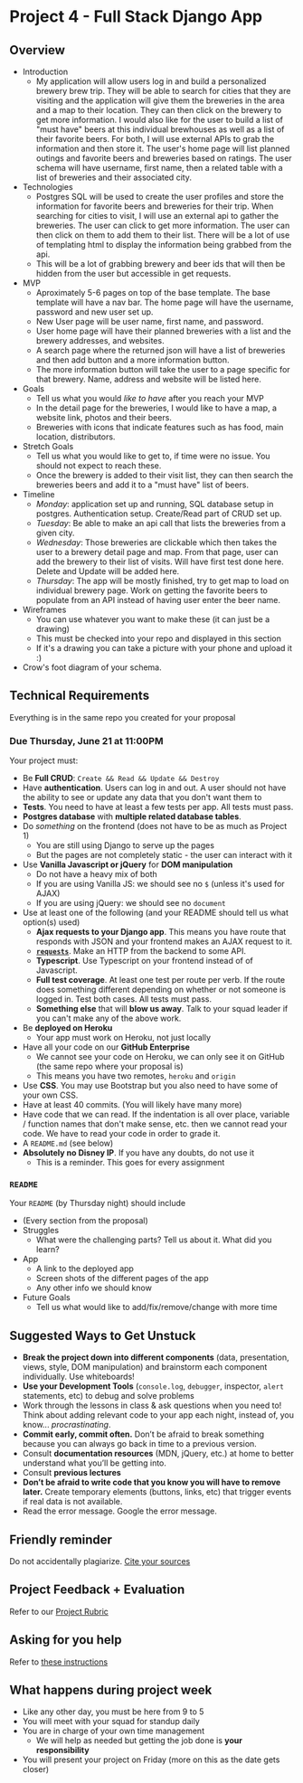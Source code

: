 # Project 4 - Full Stack Django App

## Overview

* Introduction
  - My application will allow users log in and build a personalized brewery brew trip. They will be able to search for cities that they are visiting and the application will give them the breweries in the area and a map to their location. They can then click on the brewery to get more information. I would also like for the user to build a list of "must have" beers at this individual brewhouses as well as a list of their favorite beers. For both, I will use external APIs to grab the information and then store it. The user's home page will list planned outings and favorite beers and breweries based on ratings. The user schema will have username, first name, then a related table with a list of breweries and their associated city.
* Technologies
  - Postgres SQL will be used to create the user profiles and store the information for favorite beers and breweries for their trip. When searching for cities to visit, I will use an external api to gather the breweries. The user can click to get more information. The user can then click on them to add them to their list. There will be a lot of use of templating html to display the information being grabbed from the api.
  - This will be a lot of grabbing brewery and beer ids that will then be hidden from the user but accessible in get requests.
* MVP
  - Aproximately 5-6 pages on top of the base template. The base template will have a nav bar. The home page will have the username, password and new user set up.
  - New User page will be user name, first name, and password.
  - User home page will have their planned breweries with a list and the brewery addresses, and websites.
  - A search page where the returned json will have a list of breweries and then add button and a more information button.
  - The more information button will take the user to a page specific for that brewery. Name, address and website will be listed here.
* Goals
  - Tell us what you would _like to have_ after you reach your MVP
  - In the detail page for the breweries, I would like to have a map, a website link, photos and their beers.
  - Breweries with icons that indicate features such as has food, main location, distributors.
* Stretch Goals
  - Tell us what you would like to get to, if time were no issue.  You should not expect to reach these.
  - Once the brewery is added to their visit list, they can then search the breweries beers and add it to a "must have" list of beers.
* Timeline
  - _Monday_: application set up and running, SQL database setup in postgres. Authentication setup. Create/Read part of CRUD set up.
  - _Tuesday_: Be able to make an api call that lists the breweries from a given city.
  - _Wednesday_: Those breweries are clickable which then takes the user to a brewery detail page and map. From that page, user can add the brewery to their list of visits. Will have first test done here. Delete and Update will be added here.
  - _Thursday_: The app will be mostly finished, try to get map to load on individual brewery page. Work on getting the favorite beers to populate from an API instead of having user enter the beer name.
* Wireframes
  - You can use whatever you want to make these (it can just be a drawing)
  - This must be checked into your repo and displayed in this section
  - If it's a drawing you can take a picture with your phone and upload it :)
* Crow's foot diagram of your schema.


## Technical Requirements

Everything is in the same repo you created for your proposal

### Due Thursday, June 21 at 11:00PM

Your project must:

* Be **Full CRUD**: `Create && Read && Update && Destroy`
* Have **authentication**.  Users can log in and out.  A user should not have the ability to see or update any data that you don't want them to
* **Tests**. You need to have at least a few tests per app.  All tests must pass.
* **Postgres database** with **multiple related database tables**.
* Do _something_ on the frontend (does not have to be as much as Project 1)
  - You are still using Django to serve up the pages
  - But the pages are not completely static - the user can interact with it
* Use **Vanilla Javascript or jQuery** for **DOM manipulation**
  - Do not have a heavy mix of both
  - If you are using Vanilla JS: we should see no `$` (unless it's used for AJAX)
  - If you are using jQuery: we should see no `document`
* Use at least one of the following (and your README should tell us what option(s) used)
  - **Ajax requests to your Django app**.  This means you have route that responds with JSON and your frontend makes an AJAX request to it.
  - [**`requests`**](http://docs.python-requests.org/en/master/). Make an HTTP from the backend to some API.
  - **Typescript**.  Use Typescript on your frontend instead of of Javascript.
  - **Full test coverage**.  At least one test per route per verb.  If the route does something different depending on whether or not someone is logged in. Test both cases.  All tests must pass.
  - **Something else** that will **blow us away**.  Talk to your squad leader if you can't make any of the above work.
* Be **deployed on Heroku**
  - Your app must work on Heroku, not just locally
* Have all your code on our **GitHub Enterprise**
  - We cannot see your code on Heroku, we can only see it on GitHub (the same repo where your proposal is)
  - This means you have two remotes, `heroku` and `origin`
* Use **CSS**.  You may use Bootstrap but you also need to have some of your own CSS.
* Have at least 40 commits. (You will likely have many more)
* Have code that we can read.  If the indentation is all over place, variable / function names that don't make sense, etc. then we cannot read your code.  We have to read your code in order to grade it.
* A `README.md` (see below)
* **Absolutely no Disney IP**.  If you have any doubts, do not use it
  - This is a reminder.  This goes for every assignment

### `README`

Your `README` (by Thursday night) should include

* (Every section from the proposal)
* Struggles
  - What were the challenging parts?  Tell us about it.  What did you learn?
* App
  - A link to the deployed app
  - Screen shots of the different pages of the app
  - Any other info we should know
* Future Goals
  - Tell us what would like to add/fix/remove/change with more time


## Suggested Ways to Get Unstuck

* **Break the project down into different components** (data, presentation, views, style, DOM manipulation) and brainstorm each component individually. Use whiteboards!
* **Use your Development Tools** (`console.log`, `debugger`, inspector, `alert` statements, etc) to debug and solve problems
* Work through the lessons in class & ask questions when you need to! Think about adding relevant code to your app each night, instead of, you know... _procrastinating_.
* **Commit early, commit often.** Don’t be afraid to break something because you can always go back in time to a previous version.
* Consult **documentation resources** (MDN, jQuery, etc.) at home to better understand what you’ll be getting into.
* Consult **previous lectures**
* **Don’t be afraid to write code that you know you will have to remove later.** Create temporary elements (buttons, links, etc) that trigger events if real data is not available.
* Read the error message.  Google the error message.


## Friendly reminder

Do not accidentally plagiarize. [Cite your sources](https://git.generalassemb.ly/code-rosie/student_resources/blob/master/plagiarism.md#how-to-get-around-plagiarism)

## Project Feedback + Evaluation

Refer to our [Project Rubric](https://git.generalassemb.ly/code-rosie/student_resources/blob/master/project-rubric.md)

## Asking for you help

Refer to [these instructions](https://git.generalassemb.ly/code-rosie/student_resources/blob/master/project-week-help.md)



## What happens during project week

* Like any other day, you must be here from 9 to 5
* You will meet with your squad for standup daily
* You are in charge of your own time management
  - We will help as needed but getting the job done is **your responsibility**
* You will present your project on Friday (more on this as the date gets closer)
